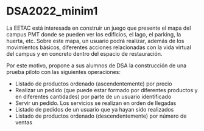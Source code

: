 # DSA2022_minim1
La EETAC está interesada en construir un juego que presente el mapa del
campus PMT donde se pueden ver los edificios, el lago, el parking, la huerta,
etc. Sobre este mapa, un usuario podrá realizar, además de los movimientos
básicos, diferentes acciones relacionadas con la vida virtual del campus y en
concreto dentro del espacio de restauración. 

Por este motivo, propone a sus
alumnos de DSA la construcción de una prueba piloto con las siguientes
operaciones:

- Listado de productos ordenado (ascendentemente) por precio
- Realizar un pedido (que puede estar formado por diferentes productos y en
  diferentes cantidades) por parte de un usuario identificado
- Servir un pedido. Los servicios se realizan en orden de llegadas
- Listado de pedidos de un usuario que ya hayan sido realizados
- Listado de productos ordenado (descendentemente) por número de ventas
